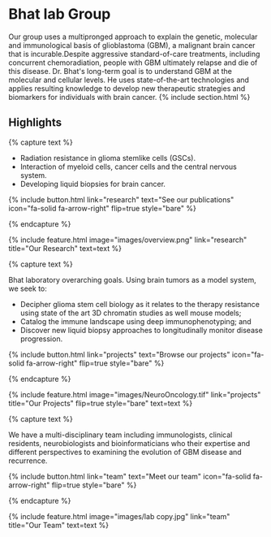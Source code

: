 ---
---

# Bhat lab Group

Our group uses a multipronged approach to explain the genetic, molecular and immunological basis of glioblastoma (GBM), a malignant brain cancer that is incurable.Despite aggressive standard-of-care treatments, including concurrent chemoradiation, people with GBM ultimately relapse and die of this disease. Dr. Bhat's long-term goal is to understand GBM at the molecular and cellular levels. He uses state-of-the-art technologies and applies resulting knowledge to develop new therapeutic strategies and biomarkers for individuals with brain cancer.
{% include section.html %}

## Highlights

{% capture text %}

- Radiation resistance in glioma stemlike cells (GSCs).
- Interaction of myeloid cells, cancer cells and the central nervous system.
- Developing liquid biopsies for brain cancer.

{%
  include button.html
  link="research"
  text="See our publications"
  icon="fa-solid fa-arrow-right"
  flip=true
  style="bare"
%}

{% endcapture %}

{%
  include feature.html
  image="images/overview.png"
  link="research"
  title="Our Research"
  text=text
%}

{% capture text %}

Bhat laboratory overarching goals. Using brain tumors as a model system, we seek to:
- Decipher  glioma stem cell biology as it relates to the therapy resistance using state of the art 3D chromatin studies as well mouse models;
- Catalog the immune landscape using deep immunophenotyping; and
- Discover new liquid biopsy approaches to longitudinally monitor disease progression.

{%
  include button.html
  link="projects"
  text="Browse our projects"
  icon="fa-solid fa-arrow-right"
  flip=true
  style="bare"
%}

{% endcapture %}

{%
  include feature.html
  image="images/NeuroOncology.tif"
  link="projects"
  title="Our Projects"
  flip=true
  style="bare"
  text=text
%}

{% capture text %}

We have a multi-disciplinary team including immunologists, clinical residents, neurobiologists and bioinformaticians who their expertise and different perspectives to examining the evolution of GBM disease and recurrence.

{%
  include button.html
  link="team"
  text="Meet our team"
  icon="fa-solid fa-arrow-right"
  flip=true
  style="bare"
%}

{% endcapture %}

{%
  include feature.html
  image="images/lab copy.jpg"
  link="team"
  title="Our Team"
  text=text
%}
